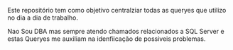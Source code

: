 Este repositório tem como objetivo centralziar todas as queryes que utilizo no dia a dia de trabalho.

Nao Sou DBA mas sempre atendo chamados relacionados a SQL Server e estas Queryes me auxiliam na idenfiicação de possiveis problemas. 

